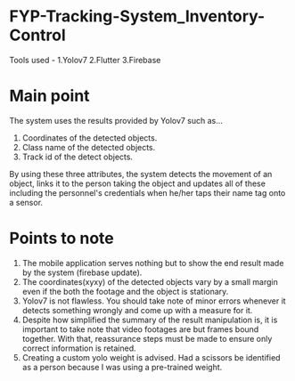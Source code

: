 # FYP-Tracking-System_Inventory-Control
Tools used - 1.Yolov7  2.Flutter  3.Firebase

# Main point
The system uses the results provided by Yolov7 such as...
1. Coordinates of the detected objects.
2. Class name of the detected objects.
3. Track id of the detect objects.

By using these three attributes, the system detects the movement of an object, links it to the person taking the object and updates all of these including the personnel's credentials when he/her taps their name tag onto a sensor.

# Points to note
1. The mobile application serves nothing but to show the end result made by the system (firebase update).
2. The coordinates(xyxy) of the detected objects vary by a small margin even if the both the footage and the object is stationary.
3. Yolov7 is not flawless. You should take note of minor errors whenever it detects something wrongly and come up with a measure for it.
4. Despite how simplified the summary of the result manipulation is, it is important to take note that video footages are but frames bound together. With that, reassurance steps must be made to ensure only correct information is retained.
5. Creating a custom yolo weight is advised. Had a scissors be identified as a person because I was using a pre-trained weight.
